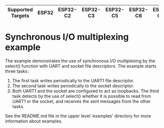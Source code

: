 | Supported Targets | ESP32 | ESP32-C2 | ESP32-C3 | ESP32-C5 | ESP32-C6 | ESP32-C61 | ESP32-H2 | ESP32-H21 | ESP32-H4 | ESP32-P4 | ESP32-S2 | ESP32-S3 |
| ----------------- | ----- | -------- | -------- | -------- | -------- | --------- | -------- | --------- | -------- | -------- | -------- | -------- |

# Synchronous I/O multiplexing example

The example demonstrates the use of synchronous I/O multiplexing by the select()
function with UART and socket file descriptors. The example starts three tasks:
1. The first task writes periodically to the UART1 file descriptor.
2. The second task writes periodically to the socket descriptor.
3. Both UART1 and the socket are configured to act as loopbacks. The third
   task detects by the use of select() whether it is possible to read from
   UART1 or the socket, and receives the sent messages from the other tasks.

See the README.md file in the upper level 'examples' directory for more information about examples.
